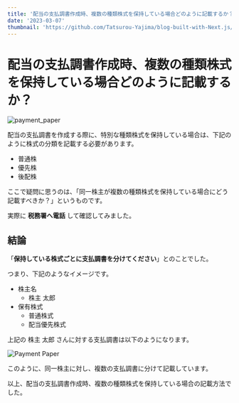 ```yaml
---
title: '配当の支払調書作成時、複数の種類株式を保持している場合どのように記載するか？'
date: '2023-03-07'
thumbnail: 'https://github.com/Tatsurou-Yajima/blog-built-with-Next.js/assets/44424270/8f1824da-09e1-445e-9468-3fecfc187ceb'
---
```


# 配当の支払調書作成時、複数の種類株式を保持している場合どのように記載するか？

![payment_paper](https://github.com/Tatsurou-Yajima/blog-built-with-Next.js/assets/44424270/8f1824da-09e1-445e-9468-3fecfc187ceb)

配当の支払調書を作成する際に、特別な種類株式を保持している場合は、下記のように株式の分類を記載する必要があります。

- 普通株
- 優先株
- 後配株

ここで疑問に思うのは、「同一株主が複数の種類株式を保持している場合にどう記載すべきか？」というものです。

実際に **税務署へ電話** して確認してみました。

## 結論
「**保持している株式ごとに支払調書を分けてください**」とのことでした。

つまり、下記のようなイメージです。

- 株主名
  - 株主 太郎
- 保有株式
  - 普通株式
  - 配当優先株式

上記の 株主 太郎 さんに対する支払調書は以下のようになります。

![Payment Paper](https://images-for-yajima-tech-blog.s3.ap-northeast-1.amazonaws.com/2023-03-07+11.35.00.png)

このように、同一株主に対し、複数の支払調書に分けて記載しています。

以上、配当の支払調書作成時、複数の種類株式を保持している場合の記載方法でした。
